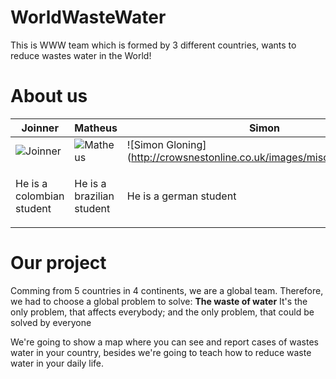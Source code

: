 WorldWasteWater
================

This is WWW team which is formed by 3 different countries, wants to reduce wastes water in the World!

About us
===========================

| Joinner | Matheus | Simon |
| ------- | ------- | ------------- |
| ![Joinner](https://lh5.googleusercontent.com/-2lm_ANosRfQ/UZ_8LE0pIQI/AAAAAAAAAUU/3eq-9QdCwtI/s630-fcrop64=1,6deb3374cb727990/Imagen%2B092.jpg) | ![Matheus](https://lh4.googleusercontent.com/-gh2aF6QBWAg/U44VJDHkp5I/AAAAAAAADEE/5fGNFCf07tE/s553-no/0abf4acc-2022-4f96-bf7b-0d5622e8d5e7)| ![Simon Gloning] (http://crowsnestonline.co.uk/images/misc/Unknown.png)|
|<p>He is a colombian student </p>|<p>He is a brazilian student</p>|<p> He is a german student</p>|

Our project
==========================
Comming from 5 countries in 4 continents, we are a global team. Therefore, we had to choose a global problem to solve:
**The waste of water**
It's the only problem, that affects everybody; 
and the only problem, that could be solved by everyone

We're going to show a map where you can see and report cases of wastes water in your country, besides we're going to teach how to reduce waste water in your daily life.
